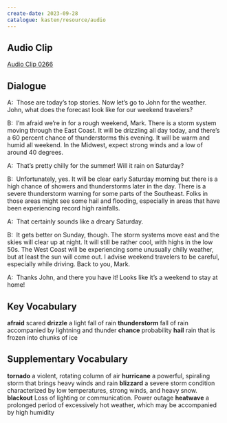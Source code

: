 ```yaml
---
create-date: 2023-09-28
catalogue: kasten/resource/audio
---
```


## Audio Clip
[Audio Clip 0266](https://archive.org/download/englishpod_all/englishpod_0266dg.mp3)

## Dialogue
A:  Those are today’s top stories. Now let’s go to John for the weather. John, what does the forecast look like for our weekend travelers? 

B:  I’m afraid we’re in for a rough weekend, Mark. There is a storm system moving through the East Coast. It will be drizzling all day today, and there’s a 60 percent chance of thunderstorms this evening. It will be warm and humid all weekend. In the Midwest, expect strong winds and a low of around 40 degrees.

A:  That’s pretty chilly for the summer! Will it rain on Saturday? 

B:  Unfortunately, yes. It will be clear early Saturday morning but there is a high chance of showers and thunderstorms later in the day. There is a severe thunderstorm warning for some parts of the Southeast. Folks in those areas might see some hail and flooding, especially in areas that have been experiencing record high rainfalls. 

A:  That certainly sounds like a dreary Saturday. 

B:  It gets better on Sunday, though. The storm systems move east and the skies will clear up at night. It will still be rather cool, with highs in the low 50s. The West Coast will be experiencing some unusually chilly weather, but at least the sun will come out. I advise weekend travelers to be careful, especially while driving. Back to you, Mark. 

A:  Thanks John, and there you have it! Looks like it’s a weekend to stay at home! 

## Key Vocabulary
**afraid**            scared
**drizzle**           a light fall of rain
**thunderstorm**      fall of rain accompanied by lightning and thunder
**chance**            probability
**hail**              rain that is frozen into chunks of ice

## Supplementary Vocabulary
**tornado**        a violent, rotating column of air
**hurricane**      a powerful, spiraling storm that brings heavy winds and rain
**blizzard**       a severe storm condition characterized by low temperatures, strong winds, and heavy snow.
**blackout**       Loss of lighting or communication. Power outage
**heatwave**       a prolonged period of excessively hot weather, which may be accompanied by high humidity
